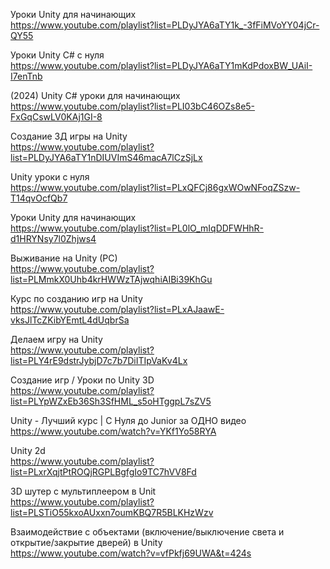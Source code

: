Уроки Unity для начинающих  
https://www.youtube.com/playlist?list=PLDyJYA6aTY1k_-3fFiMVoYY04jCr-QY55

Уроки Unity C# с нуля  
https://www.youtube.com/playlist?list=PLDyJYA6aTY1mKdPdoxBW_UAiI-I7enTnb

(2024) Unity C# уроки для начинающих  
https://www.youtube.com/playlist?list=PLI03bC46OZs8e5-FxGqCswLV0KAj1GI-8

Создание 3Д игры на Unity  
https://www.youtube.com/playlist?list=PLDyJYA6aTY1nDIUVImS46macA7lCzSjLx

Unity уроки с нуля  
https://www.youtube.com/playlist?list=PLxQFCj86gxWOwNFoqZSzw-T14qvOcfQb7

Уроки Unity для начинающих  
https://www.youtube.com/playlist?list=PL0lO_mIqDDFWHhR-d1HRYNsy7l0Zhjws4

Выживание на Unity (PC)  
https://www.youtube.com/playlist?list=PLMmkX0Uhb4krHWWzTAjwqhiAIBi39KhGu

Курс по созданию игр на Unity  
https://www.youtube.com/playlist?list=PLxAJaawE-vksJlTcZKibYEmtL4dUqbrSa

Делаем игру на Unity  
https://www.youtube.com/playlist?list=PLY4rE9dstrJybjD7c7b7DiITIpVaKv4Lx

Создание игр / Уроки по Unity 3D  
https://www.youtube.com/playlist?list=PLYpWZxEb36Sh3SfHML_s5oHTggpL7sZV5

Unity - Лучший курс | С Нуля до Junior за ОДНО видео  
https://www.youtube.com/watch?v=YKf1Yo58RYA

Unity 2d  
https://www.youtube.com/playlist?list=PLxrXqjtPtROQjRGPLBgfgIo9TC7hVV8Fd

3D шутер c мультиплеером в Unit  
https://www.youtube.com/playlist?list=PLSTiO55kxoAUxxn7oumKBQ7R5BLKHzWzv

Взаимодействие с объектами (включение/выключение света и открытие/закрытие дверей) в Unity  
https://www.youtube.com/watch?v=vfPkfj69UWA&t=424s